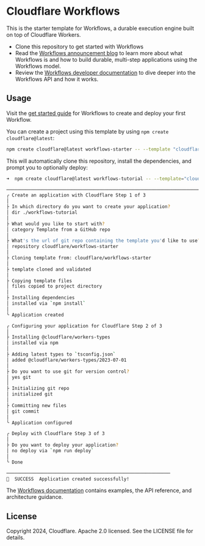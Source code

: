 # Cloudflare Workflows

This is the starter template for Workflows, a durable execution engine built on top of Cloudflare Workers.

* Clone this repository to get started with Workflows
* Read the [Workflows announcement blog](https://blog.cloudflare.com/building-workflows-durable-execution-on-workers/) to learn more about what Workflows is and how to build durable, multi-step applications using the Workflows model.
* Review the [Workflows developer documentation](https://developers.cloudflare.com/workflows/) to dive deeper into the Workflows API and how it works.

## Usage

Visit the [get started guide](https://developers.cloudflare.com/workflows/get-started/guide/) for Workflows to create and deploy your first Workflow.

You can create a project using this template by using `npm create cloudflare@latest`:

```sh
npm create cloudflare@latest workflows-starter -- --template "cloudflare/workflows-starter"
```

This will automatically clone this repository, install the dependencies, and prompt you to optionally deploy:

```sh
➜  npm create cloudflare@latest workflows-tutorial -- --template="cloudflare/workflows-starter"

──────────────────────────────────────────────────────────────────────────────────────────────────────────
╭ Create an application with Cloudflare Step 1 of 3
│
├ In which directory do you want to create your application?
│ dir ./workflows-tutorial
│
├ What would you like to start with?
│ category Template from a GitHub repo
│
├ What's the url of git repo containing the template you'd like to use?
│ repository cloudflare/workflows-starter
│
├ Cloning template from: cloudflare/workflows-starter
│
├ template cloned and validated
│
├ Copying template files
│ files copied to project directory
│
├ Installing dependencies
│ installed via `npm install`
│
╰ Application created

╭ Configuring your application for Cloudflare Step 2 of 3
│
├ Installing @cloudflare/workers-types
│ installed via npm
│
├ Adding latest types to `tsconfig.json`
│ added @cloudflare/workers-types/2023-07-01
│
├ Do you want to use git for version control?
│ yes git
│
├ Initializing git repo
│ initialized git
│
├ Committing new files
│ git commit
│
╰ Application configured

╭ Deploy with Cloudflare Step 3 of 3
│
├ Do you want to deploy your application?
│ no deploy via `npm run deploy`
│
╰ Done

────────────────────────────────────────────────────────────
🎉  SUCCESS  Application created successfully!
```

The [Workflows documentation](https://developers.cloudflare.com/workflows/) contains examples, the API reference, and architecture guidance.

## License

Copyright 2024, Cloudflare. Apache 2.0 licensed. See the LICENSE file for details.
